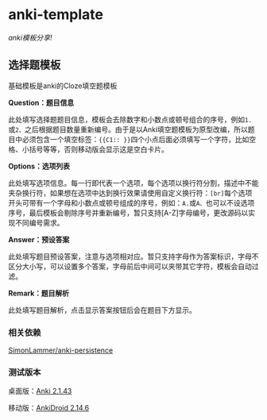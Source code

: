 # anki-template

*anki模板分享!*

## 选择题模板

基础模板是anki的Cloze填空题模板

**Question：题目信息**

此处填写选择题题目信息，模板会去除数字和小数点或顿号组合的序号，例如`1.`或`2、`之后根据题目数量重新编号。由于是以Anki填空题模板为原型改编，所以题目中必须包含一个填空标签：`{{C1:: }}`四个小点后面必须填写一个字符，比如空格、小括号等等，否则移动版会显示这是空白卡片。

**Options：选项列表**

此处填写选项信息。每一行即代表一个选项，每个选项以换行符分割，描述中不能夹杂换行符，如果想在选项中达到换行效果请使用自定义换行符：`[br]`每个选项开头可带有一个字母和小数点或顿号组成的序号，例如：`A.`或`A、`也可以不设选项序号，最后模板会剔除序号并重新编号，暂只支持[A-Z]字母编号，更改源码以实现不同编号需求。

**Answer：预设答案**

此处填写题目预设答案，注意与选项相对应。暂只支持字母作为答案标识，字母不区分大小写，可以设置多个答案，字母前后中间可以夹带其它字符，模板会自动过滤。

**Remark：题目解析**

此处填写题目解析，点击显示答案按钮后会在题目下方显示。

### 相关依赖

[SimonLammer/anki-persistence](https://github.com/SimonLammer/anki-persistence)

### 测试版本

桌面版：[Anki 2.1.43](https://github.com/ankitects/anki/releases/tag/2.1.43)

移动版：[AnkiDroid 2.14.6](https://github.com/ankidroid/Anki-Android/releases/tag/v2.14.6)

